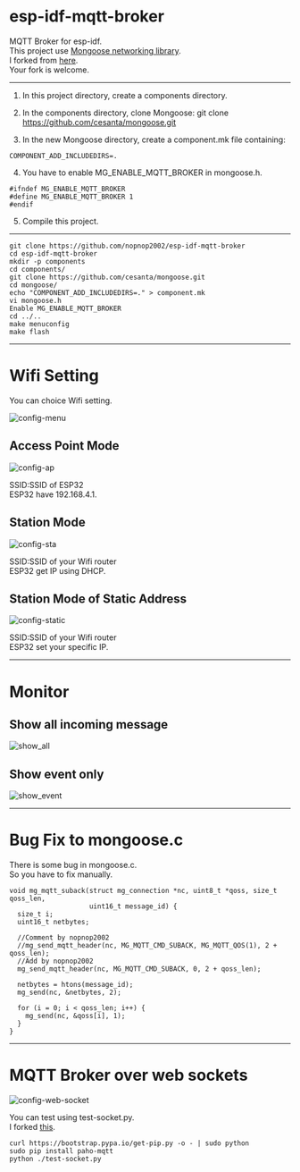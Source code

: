 # esp-idf-mqtt-broker
MQTT Broker for esp-idf.   
This project use [Mongoose networking library](https://cesanta.com/docs/overview/intro.html).   
I forked from [here](https://github.com/bigw00d/esp32_mongoose_sample).   
Your fork is welcome.   

---

1. In this project directory, create a components directory.

2. In the components directory, clone Mongoose:
git clone https://github.com/cesanta/mongoose.git

3. In the new Mongoose directory, create a component.mk file containing:

```
COMPONENT_ADD_INCLUDEDIRS=.
```

4. You have to enable MG_ENABLE_MQTT_BROKER  in mongoose.h.

```
#ifndef MG_ENABLE_MQTT_BROKER
#define MG_ENABLE_MQTT_BROKER 1
#endif
```

5. Compile this project.

---

```
git clone https://github.com/nopnop2002/esp-idf-mqtt-broker
cd esp-idf-mqtt-broker
mkdir -p components
cd components/
git clone https://github.com/cesanta/mongoose.git
cd mongoose/
echo "COMPONENT_ADD_INCLUDEDIRS=." > component.mk
vi mongoose.h
Enable MG_ENABLE_MQTT_BROKER
cd ../..
make menuconfig
make flash
```

---

# Wifi Setting

You can choice Wifi setting.   

![config-menu](https://user-images.githubusercontent.com/6020549/60885379-6ed2b500-a28a-11e9-9c1f-b56b0b0223ec.jpg)

## Access Point Mode
![config-ap](https://user-images.githubusercontent.com/6020549/61047772-2f879e00-a41b-11e9-9198-6f6ce317b05d.jpg)

SSID:SSID of ESP32   
ESP32 have 192.168.4.1.   

## Station Mode
![config-sta](https://user-images.githubusercontent.com/6020549/61048029-c05e7980-a41b-11e9-83bd-9574584be524.jpg)

SSID:SSID of your Wifi router   
ESP32 get IP using DHCP.    

## Station Mode of Static Address
![config-static](https://user-images.githubusercontent.com/6020549/61048047-cb190e80-a41b-11e9-9ce9-2a9628317936.jpg)

SSID:SSID of your Wifi router   
ESP32 set your specific IP.   

----

# Monitor

## Show all incoming message
![show_all](https://user-images.githubusercontent.com/6020549/60963697-7490cf00-a34c-11e9-8386-1025afce8f8f.jpg)

## Show event only
![show_event](https://user-images.githubusercontent.com/6020549/60963702-76f32900-a34c-11e9-9fbe-781f583965ab.jpg)

----

# Bug Fix to mongoose.c

There is some bug in mongoose.c.   
So you have to fix manually.   

```
void mg_mqtt_suback(struct mg_connection *nc, uint8_t *qoss, size_t qoss_len,
                    uint16_t message_id) {
  size_t i;
  uint16_t netbytes;

  //Comment by nopnop2002
  //mg_send_mqtt_header(nc, MG_MQTT_CMD_SUBACK, MG_MQTT_QOS(1), 2 + qoss_len);
  //Add by nopnop2002
  mg_send_mqtt_header(nc, MG_MQTT_CMD_SUBACK, 0, 2 + qoss_len);

  netbytes = htons(message_id);
  mg_send(nc, &netbytes, 2);

  for (i = 0; i < qoss_len; i++) {
    mg_send(nc, &qoss[i], 1);
  }
}
```

---

# MQTT Broker over web sockets

![config-web-socket](https://user-images.githubusercontent.com/6020549/61126544-a9855900-a4e7-11e9-9082-58cd8eb5f693.jpg)

You can test using test-socket.py.   
I forked [this](http://www.steves-internet-guide.com/download/websockets-publish-subscribe/).   

```
curl https://bootstrap.pypa.io/get-pip.py -o - | sudo python
sudo pip install paho-mqtt
python ./test-socket.py
```
